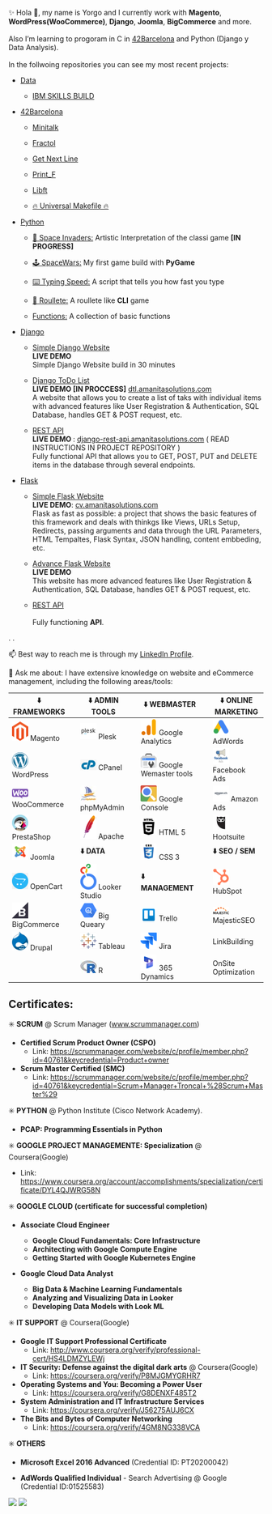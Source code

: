 ✨ Hola 👋, my name is Yorgo and I currently work with <b>Magento</b>, <b>WordPress(WooCommerce)</b>, <b>Django</b>, <b>Joomla</b>, <b>BigCommerce</b> and more.<br /><br />
Also I’m learning to progoram in C in <a href="https://www.42barcelona.com/">42Barcelona</a> and Python (Django y Data Analysis). <br /><br />In the follwoing repositories you can see my most recent projects:
  - <a href="#" />Data</a>
    - <a href="https://github.com/yorgopetsas/IBM-Data_Analysis_Course-Final_Project-Spanish/blob/master/Yorgo_Petsas_Final_Project(Spanish_IBM_Data_Analysis).ipynb">IBM SKILLS BUILD</a>

  - <a href="https://github.com/yorgopetsas/42Barcelona" />42Barcelona</a>

    - <a href="https://github.com/yorgopetsas/minitalk">Minitalk</a>
  
    - <a href="https://github.com/yorgopetsas/Fractol">Fractol</a>

    - <a href="https://github.com/yorgopetsas/42Barcelona/tree/master/get_next_line">Get Next Line</a>

    - <a href="https://github.com/yorgopetsas/42Barcelona/tree/master/printf">Print_F</a>

    - <a href="https://github.com/yorgopetsas/42Barcelona/tree/master/libft">Libft</a>

    - <a href="https://github.com/yorgopetsas/42Barcelona/tree/master/MAKE">🔥 Universal Makefile 🔥</a>

  - <a href="https://github.com/yorgopetsas/Python"> Python</a>
    - <a href="https://github.com/yorgopetsas/Python/tree/main/SpaceInvaders">👾 Space Invaders:</a> Artistic Interpretation of the classi game <b>[IN PROGRESS]</b>
    - <a href="https://github.com/yorgopetsas/Python/tree/main/SpaceWars">🕹️ SpaceWars:</a> My first game build with <b>PyGame</b>

    - <a href="https://github.com/yorgopetsas/Python/tree/main/TypingSpeed">⌨️ Typing Speed:</a> A script that tells you how fast you type

    - <a href="https://github.com/yorgopetsas/Python/tree/main/roullete">🎰 Roullete:</a> A roullete like <b>CLI</b> game

    - <a href="https://github.com/yorgopetsas/Python/tree/main/functions">Functions:</a> A collection of basic functions

- <a href="https://github.com/yorgopetsas/Django">Django</a></h2>
  - <a href="https://github.com/yorgopetsas/Python/tree/main/django/simple-website">Simple Django Website</a><br /><b>LIVE DEMO</b><br />Simple Django Website build in 30 minutes

  - <a href="https://github.com/yorgopetsas/Python/tree/main/django/todo-list">Django ToDo List</a><br /><b>LIVE DEMO [IN PROCCESS]</b> <a href="https://dtl.amanitasolutions.com">dtl.amanitasolutions.com</a><br />A website that allows you to create a list of taks with individual items with advanced features like User Registration & Authentication, SQL Database, handles GET & POST request, etc.

  - <a href="https://github.com/yorgopetsas/Python/tree/main/django/rest-api">REST API</a><br /><b>LIVE DEMO </b>: <a href="https://django-rest-api.amanitasolutions.com">django-rest-api.amanitasolutions.com</a> ( READ INSTRUCTIONS IN PROJECT REPOSITORY )<br />Fully functional API that allows you to GET, POST, PUT and DELETE items in the database through several endpoints.

 - <a href="https://github.com/yorgopetsas/Python/tree/main/Flask">Flask</a></h2>
   - <a href="https://github.com/yorgopetsas/Python/tree/main/Flask/Simple%20Flask%20Website">Simple Flask Website</a><br /><b>LIVE DEMO</b>: <a href="http://cv.amanitasolutions.com/">cv.amanitasolutions.com</a><br />Flask as fast as possible: a project that shows the basic features of this framework and deals with thinkgs like Views, URLs Setup, Redirects, passing arguments and data through the URL Parameters, HTML Tempaltes, Flask Syntax, JSON handling, content embbeding, etc.

   - <a href="https://github.com/yorgopetsas/Python/tree/main/Flask/advanced-flask-website">Advance Flask Website</a><br /><b>LIVE DEMO</b><br />This website has more advanced features like User Registration & Authentication, SQL Database, handles GET & POST request, etc.

   - <a href="https://github.com/yorgopetsas/Python/tree/main/Flask/rest-api">REST API</a><br /><br />Fully functioning <b>API</b>.

.
.

📫 Best way to reach me is through my <a href="https://www.linkedin.com/in/yorgopetsas/" target="_blank" >LinkedIn Profile</a>.

💬 Ask me about: I have extensive knowledge on website and eCommerce management, including the following areas/tools:

| ⬇️ FRAMEWORKS    | | ⬇️ ADMIN TOOLS   | |  ⬇️ WEBMASTER            | | ⬇️ ONLINE MARKETING       |
| ------------- |-|---------------|-|-----------------------|-|------------------------|
| ![logo-magento]  Magento       ||![logo-plesk]  Plesk      || ![logo-analytics]  Google Analytics     || ![logo-adwords]  AdWords                | 
| ![logo-wp]  WordPress     || ![logo-cp]  CPanel        || ![logo-webmaster]  Google Wemaster tools ||![logo-facebook]  Facebook Ads |
| ![logo-woocommerce]  WooCommerce   || ![logo-phpmyadmin]  phpMyAdmin     || ![logo-search]  Google Console        || ![logo-amazon]  Amazon Ads  |
| ![logo-presta]  PrestaShop    || ![logo-apache]  Apache        || ![logo-html]  HTML 5                || ![logo-hootsuite]  Hootsuite              |
| ![logo-joomla] Joomla        || <b>⬇️ DATA </b>   || ![logo-css]  CSS 3                 || <b>⬇️ SEO / SEM </b>     |
| ![logo-opencart]  OpenCart      || ![logo-looker]  Looker Studio || <b>⬇️ MANAGEMENT </b>     || ![logo-hubspot]  HubSpot               |
| ![logo-big-commerce]  BigCommerce   || ![logo-bigquery]  Big Queary    || ![logo-trello]  Trello               || ![logo-majestic]  MajesticSEO            |
| ![logo-drupal]  Drupal       || ![logo-tableau]  Tableau       || ![logo-jira]  Jira                  || LinkBuilding           |
|               || ![logo-r]  R             || ![logo-dynamics]  365 Dynamics          || OnSite Optimization    |

<!-- - ⚡ Hobbies: Snowboarding, Longboarding, Teknu. -->

[logo-magento]: https://github.com/yorgopetsas/yorgopetsas/blob/main/Assets/magento.png
[logo-adwords]: https://github.com/yorgopetsas/yorgopetsas/blob/main/Assets/adwords.png
[logo-analytics]: https://github.com/yorgopetsas/yorgopetsas/blob/main/Assets/analytics.png
[logo-apache]: https://github.com/yorgopetsas/yorgopetsas/blob/main/Assets/apache.png
[logo-big-commerce]: https://github.com/yorgopetsas/yorgopetsas/blob/main/Assets/big-commerce.png
[logo-bigquery]: https://github.com/yorgopetsas/yorgopetsas/blob/main/Assets/bigquery.png
[logo-cp]: https://github.com/yorgopetsas/yorgopetsas/blob/main/Assets/cp.png
[logo-css]: https://github.com/yorgopetsas/yorgopetsas/blob/main/Assets/css.png
[logo-drupal]: https://github.com/yorgopetsas/yorgopetsas/blob/main/Assets/drupal.png
[logo-dynamics]: https://github.com/yorgopetsas/yorgopetsas/blob/main/Assets/dynamics.png
[logo-hootsuite]: https://github.com/yorgopetsas/yorgopetsas/blob/main/Assets/hootsuite.jpeg
[logo-html]: https://github.com/yorgopetsas/yorgopetsas/blob/main/Assets/html.png
[logo-hubspot]: https://github.com/yorgopetsas/yorgopetsas/blob/main/Assets/hubspot.png
[logo-jira]: https://github.com/yorgopetsas/yorgopetsas/blob/main/Assets/jira.png
[logo-joomla]: https://github.com/yorgopetsas/yorgopetsas/blob/main/Assets/joomla.png
[logo-looker]: https://github.com/yorgopetsas/yorgopetsas/blob/main/Assets/looker.png
[logo-majestic]: https://github.com/yorgopetsas/yorgopetsas/blob/main/Assets/majestic.png
[logo-opencart]: https://github.com/yorgopetsas/yorgopetsas/blob/main/Assets/opencart.png
[logo-phpmyadmin]: https://github.com/yorgopetsas/yorgopetsas/blob/main/Assets/phpmyadmin.jpeg
[logo-plesk]: https://github.com/yorgopetsas/yorgopetsas/blob/main/Assets/plesk.png
[logo-presta]: https://github.com/yorgopetsas/yorgopetsas/blob/main/Assets/presta.png
[logo-r]: https://github.com/yorgopetsas/yorgopetsas/blob/main/Assets/r.jpeg
[logo-woocommerce]: https://github.com/yorgopetsas/yorgopetsas/blob/main/Assets/woocommerce.png
[logo-trello]: https://github.com/yorgopetsas/yorgopetsas/blob/main/Assets/trello-logo.png
[logo-wp]: https://github.com/yorgopetsas/yorgopetsas/blob/main/Assets/wp.png
[logo-amazon]: https://github.com/yorgopetsas/yorgopetsas/blob/main/Assets/amazon.png
[logo-facebook]: https://github.com/yorgopetsas/yorgopetsas/blob/main/Assets/facebook-ads.png
[logo-search]: https://github.com/yorgopetsas/yorgopetsas/blob/main/Assets/seach-console.png
[logo-tableau]: https://github.com/yorgopetsas/yorgopetsas/blob/main/Assets/tableau.png
[logo-webmaster]: https://github.com/yorgopetsas/yorgopetsas/blob/main/Assets/webmaster-tools.png

## Certificates:
  
  ✳️  <b>SCRUM</b> @ Scrum Manager (www.scrummanager.com) 
  - <b>Certified Scrum Product Owner (CSPO)</b> 
    - Link: https://scrummanager.com/website/c/profile/member.php?id=40761&keycredential=Product+owner
  - <b>Scrum Master Certified (SMC)</b>
    - Link: https://scrummanager.com/website/c/profile/member.php?id=40761&keycredential=Scrum+Manager+Troncal+%28Scrum+Master%29

  ✳️ <b>PYTHON</b> @ Python Institute (Cisco Network Academy).
  - <b>PCAP: Programming Essentials in Python</b>
   
  ✳️ <b>GOOGLE PROJECT MANAGEMENTE: Specialization</b> @ Coursera(Google)
  - Link: https://www.coursera.org/account/accomplishments/specialization/certificate/DYL4QJWRG58N
  
  ✳️ <b>GOOGLE CLOUD (certificate for successful completion)</b>
  - <b>Associate Cloud Engineer</b>
    - <b>Google Cloud Fundamentals: Core Infrastructure</b>
    - <b>Architecting with Google Compute Engine</b>
    - <b>Getting Started with Google Kubernetes Engine</b>

  - <b>Google Cloud Data Analyst</b>
    - <b>Big Data & Machine Learning Fundamentals</b>
    - <b>Analyzing and Visualizing Data in Looker</b>
    - <b>Developing Data Models with Look ML</b>

  ✳️ <b>IT SUPPORT</b> @ Coursera(Google)
  - <b>Google IT Support Professional Certificate</b> 
    - Link: http://www.coursera.org/verify/professional-cert/HS4LDMZYLEWj
  - <b>IT Security: Defense against the digital dark arts</b> @ Coursera(Google)
    - Link: https://coursera.org/verify/P8MJGMYGRHR7
  - <b>Operating Systems and You: Becoming a Power User</b>
    - Link: https://coursera.org/verify/G8DENXF485T2
  - <b>System Administration and IT Infrastructure Services</b>
    - Link: https://coursera.org/verify/J56275AUJ6CX
  - <b>The Bits and Bytes of Computer Networking</b>
    - Link: https://coursera.org/verify/4GM8NG338VCA
 
  ✳️ <b>OTHERS</b> 
  - <b>Microsoft Excel 2016 Advanced</b> (Credential ID: PT20200042) 

  - <b>AdWords Qualified Individual</b> - Search Advertising @ Google (Credential ID:01525583)
<img src="https://github-readme-stats.vercel.app/api/top-langs?username=yorgopetsas&layout=compact"/>

<img src="https://github-readme-stats.vercel.app/api?username=yorgopetsas&show_icons=true"/>
